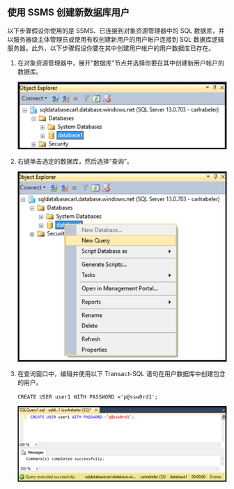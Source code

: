 ## 使用 SSMS 创建新数据库用户

以下步骤假设你使用的是 SSMS、已连接到对象资源管理器中的 SQL 数据库，并以服务器级主体管理员或使用有权创建新用户的用户帐户连接到 SQL 数据库逻辑服务器。此外，以下步骤假设你要在其中创建用户帐户的用户数据库已存在。

1. 在对象资源管理器中，展开“数据库”节点并选择你要在其中创建新用户帐户的数据库。

     ![SQL Server Management Studio：连接到 SQL 数据库服务器](./media/sql-database-create-new-database-user/sql-database-create-new-database-user-1.png)

2. 右键单击选定的数据库，然后选择“查询”。

     ![SQL Server Management Studio：连接到 SQL 数据库服务器](./media/sql-database-create-new-database-user/sql-database-create-new-database-user-2.png)

3. 在查询窗口中，编辑并使用以下 Transact-SQL 语句在用户数据库中创建包含的用户。

    ```CREATE USER user1 WITH PASSWORD ='p@ssw0rd1';```

     ![SQL Server Management Studio：连接到 SQL 数据库服务器](./media/sql-database-create-new-database-user/sql-database-create-new-database-user-3.png)

<!---HONumber=Mooncake_0503_2016-->

